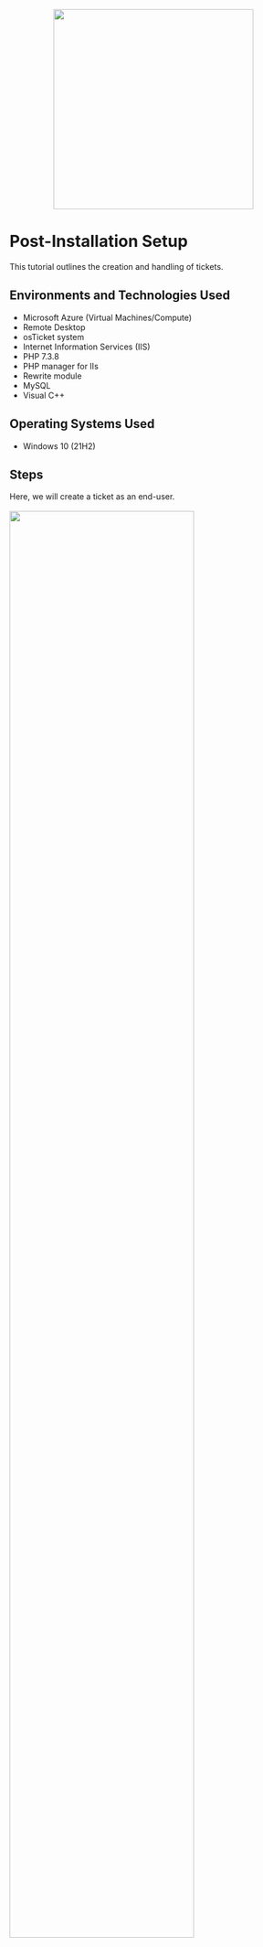 <p align="center">
<img src="https://github.com/user-attachments/assets/0c9a5058-f465-477c-be11-3de15009f17b" height="350" width="350"
</p>

<h1>Post-Installation Setup</h1>
This tutorial outlines the creation and handling of tickets.<br />


<h2>Environments and Technologies Used</h2>

- Microsoft Azure (Virtual Machines/Compute)
- Remote Desktop
- osTicket system
- Internet Information Services (IIS)
- PHP 7.3.8
- PHP manager for IIs
- Rewrite module
- MySQL
- Visual C++

<h2>Operating Systems Used </h2>

- Windows 10</b> (21H2)

<h2>Steps</h2>

<p>
Here, we will create a ticket as an end-user. <br /> <br />
<img src="https://github.com/user-attachments/assets/704e1d7e-dccb-4491-897a-f3f716f493f6" height="80%" width="80%"/>
</p>
<br />



<p>
<p>Example end-user ticket. This ticket issue doesn't match the problem 100% correctly. This better represents the help desk environment where end-users may not always accurately categorize the problem they are dealing with. <br /> <br />
<img src="https://github.com/user-attachments/assets/c1130a3d-c852-4ecf-9e31-332ac3722fc1" height="80%" width="80%"/>
<img src="https://github.com/user-attachments/assets/1c909963-eb8a-4978-b059-12f2b0d8a713" height="80%" width="80%"/>
</p>
<br />



<p>
The ticket has been received from Karen. <br /> <br />
<img src="https://github.com/user-attachments/assets/3f435823-4dd1-471f-958f-2af18c49b529" height="80%" width="80%"/>
</p>
<br />



<p>
Observing the ticket status, priority and SLA compared to the ticket description. Changing the ticket to Sev-A. <br /> <br />
<img src="https://github.com/user-attachments/assets/c9d5d101-505e-48bf-8fe3-22bfd7d81634" height="80%" width="80%"/>
</p>
<br />


<p>
Help desk agent history of changes. <br /> <br />
<img src="https://github.com/user-attachments/assets/37801088-2131-4211-9de1-67b37d4bf89d" height="80%" width="80%"/>
</p>
<br />



<p>
Working the ticket as the appropriate help desk agent. <br /> <br />
<img src="https://github.com/user-attachments/assets/dfad6b17-90c7-4f6e-a380-3cf3ed6dc322" height="80%" width="80%"/>
</p>
<br />



<p>
Resolved and closed the ticket as a member of the online banking team. <br /> <br />
<img src="https://github.com/user-attachments/assets/04258eeb-e18b-4e6e-941b-ffa74cb34ec8" height="80%" width="80%"/>
</p>
<br />



























































